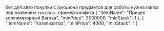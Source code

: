 бот для авто покупки с аукциона предметов для работы нужна папка под назвнием `tessdata`.
пример конфига
{
  "itemName": "Прицел коллиматорный Вагэка",
  "minPrice": 3000000,
  "minStack": 1
},
{
  "itemName": "Катализатор",
  "minPrice": 4000,
  "minStack": 1
}
